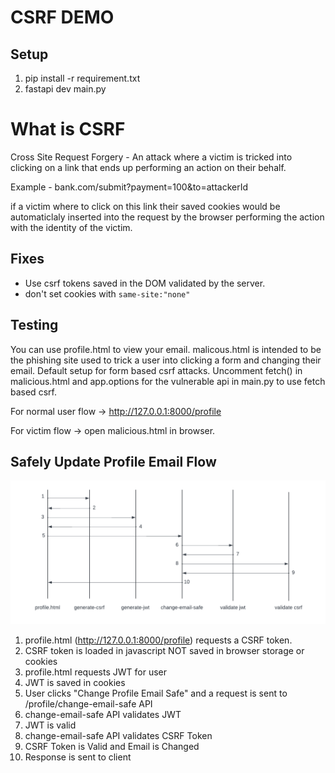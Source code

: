 # CSRF DEMO
## Setup
1. pip install -r requirement.txt
2. fastapi dev main.py

# What is CSRF 
Cross Site Request Forgery - An attack where a victim is tricked into clicking on a link that ends up performing an action on their behalf.

Example - bank.com/submit?payment=100&to=attackerId

if a victim where to click on this link their saved cookies would be automaticlaly inserted into the request by the browser performing the action with the identity of the victim.

## Fixes
- Use csrf tokens saved in the DOM validated by the server.
- don't set cookies with `same-site:"none"`

## Testing
You can use profile.html to view your email. malicous.html is intended to be the phishing site used to trick a user into clicking a form and changing their email. Default setup for form based csrf attacks. Uncomment fetch() in malicious.html and app.options for the vulnerable api in main.py to use fetch based csrf.

For normal user flow -> http://127.0.0.1:8000/profile

For victim flow -> open malicious.html in browser.

## Safely Update Profile Email Flow
![Image](https://github.com/BraysonWheeler/CSRF-Demo/blob/main/safe_email_update.png)
1. profile.html (http://127.0.0.1:8000/profile) requests a CSRF token.
2. CSRF token is loaded in javascript NOT saved in browser storage or cookies
3. profile.html requests JWT for user
4. JWT is saved in cookies
5. User clicks "Change Profile Email Safe" and a request is sent to /profile/change-email-safe API
6. change-email-safe API validates JWT
7. JWT is valid
8. change-email-safe API validates CSRF Token
9. CSRF Token is Valid and Email is Changed
10. Response is sent to client
